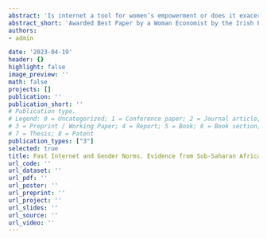 ```yaml
---
abstract: 'Is internet a tool for women’s empowerment or does it exacerbate discriminatory gender norms? I answer this question by exploiting the gradual arrival of fast internet between 2008-2012 on African coasts via submarine cables from Europe to retrieve a causal effect of internet on gender norms around attitudes towards intimate-partner-violence (IPV). Specifically, I compare individuals’ attitudes towards violence in locations with high internet penetration and those without, exploiting differences in the timing of the high-speed internet arrival. Results show that fast internet leads to more regressive gender norms. Individuals located in connected areas are more likely to find violence justifiable. This effect is stronger for males. I then explore the potential mechanisms behind this result. The most likely mechanism to be at play in this setting is that internet causes more regressive gender norms because it might change the balance of power within the household, by affecting labour market opportunities for men and women differently'
abstract_short: 'Awarded Best Paper by a Woman Economist by the Irish Economic Association, Draft available soon!'
authors:
- admin

date: '2023-04-19'
header: {}
highlight: false
image_preview: ''
math: false
projects: []
publication: ''
publication_short: ''
# Publication type.
# Legend: 0 = Uncategorized; 1 = Conference paper; 2 = Journal article;
# 3 = Preprint / Working Paper; 4 = Report; 5 = Book; 6 = Book section;
# 7 = Thesis; 8 = Patent
publication_types: ["3"]
selected: true
title: Fast Internet and Gender Norms. Evidence from Sub-Saharan Africa (Best Paper by a Woman Economist IEA)
url_code: ''
url_dataset: ''
url_pdf: ''
url_poster: ''
url_preprint: ''
url_project: ''
url_slides: ''
url_source: ''
url_video: ''
---
```


